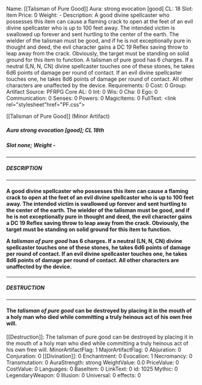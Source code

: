 Name: [[Talisman of Pure Good]]
Aura: strong evocation [good]
CL: 18
Slot: item
Price: 0
Weight: -
Description: A good divine spellcaster who possesses this item can cause a flaming crack to open at the feet of an evil divine spellcaster who is up to 100 feet away. The intended victim is swallowed up forever and sent hurtling to the center of the earth. The wielder of the talisman must be good, and if he is not exceptionally pure in thought and deed, the evil character gains a DC 19 Reflex saving throw to leap away from the crack. Obviously, the target must be standing on solid ground for this item to function. A talisman of pure good has 6 charges. If a neutral (LN, N, CN) divine spellcaster touches one of these stones, he takes 6d6 points of damage per round of contact. If an evil divine spellcaster touches one, he takes 8d6 points of damage per round of contact. All other characters are unaffected by the device.
Requirements: 0
Cost: 0
Group: Artifact
Source: PFRPG Core
AL: 0
Int: 0
Wis: 0
Cha: 0
Ego: 0
Communication: 0
Senses: 0
Powers: 0
MagicItems: 0
FullText: <link rel="stylesheet"href="PF.css"><div class="heading"><p class="alignleft">[[Talisman of Pure Good]] (Minor Artifact)</p><div style="clear: both;"></div></div><div><h5><b>Aura </b>strong evocation [good]; <b>CL </b>18th</h5><h5><b>Slot </b>none; <b>Weight </b>-</h5></div><hr/><div><h5><b>DESCRIPTION</b></h5></div><hr/><div><h4><p>A good divine spellcaster who possesses this item can cause a flaming crack to open at the feet of an evil divine spellcaster who is up to 100 feet away. The intended victim is swallowed up forever and sent hurtling to the center of the earth. The wielder of the talisman must be good, and if he is not exceptionally pure in thought and deed, the evil character gains a DC 19 Reflex saving throw to leap away from the crack. Obviously, the target must be standing on solid ground for this item to function.</p><p>A <i>talisman of pure good</i> has 6 charges. If a neutral (LN, N, CN) divine spellcaster touches one of these stones, he takes 6d6 points of damage per round of contact. If an evil divine spellcaster touches one, he takes 8d6 points of damage per round of contact. All other characters are unaffected by the device.</p></h4></div><hr/><div><h5><b>DESTRUCTION</b></h5></div><hr/><div><h4><p>The <i>talisman of pure good</i> can be destroyed by placing it in the mouth of a holy man who died while committing a truly heinous act of his own free will.</p></h4></div>
[[Destruction]]: The talisman of pure good can be destroyed by placing it in the mouth of a holy man who died while committing a truly heinous act of his own free will.
MinorArtifactFlag: 1
MajorArtifactFlag: 0
Abjuration: 0
Conjuration: 0
[[Divination]]: 0
Enchantment: 0
Evocation: 1
Necromancy: 0
Transmutation: 0
AuraStrength: strong
WeightValue: 0.0
PriceValue: 0
CostValue: 0
Languages: 0
BaseItem: 0
LinkText: 0
id: 1025
Mythic: 0
LegendaryWeapon: 0
Illusion: 0
Universal: 0
effects: 0
